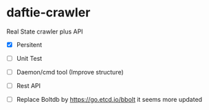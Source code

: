 # daftie-crawler
Real State crawler plus API
- [X] Persitent 
- [ ] Unit Test
- [ ] Daemon/cmd tool (Improve structure)
- [ ] Rest API
- [ ] Replace Boltdb by https://go.etcd.io/bbolt it seems more updated

